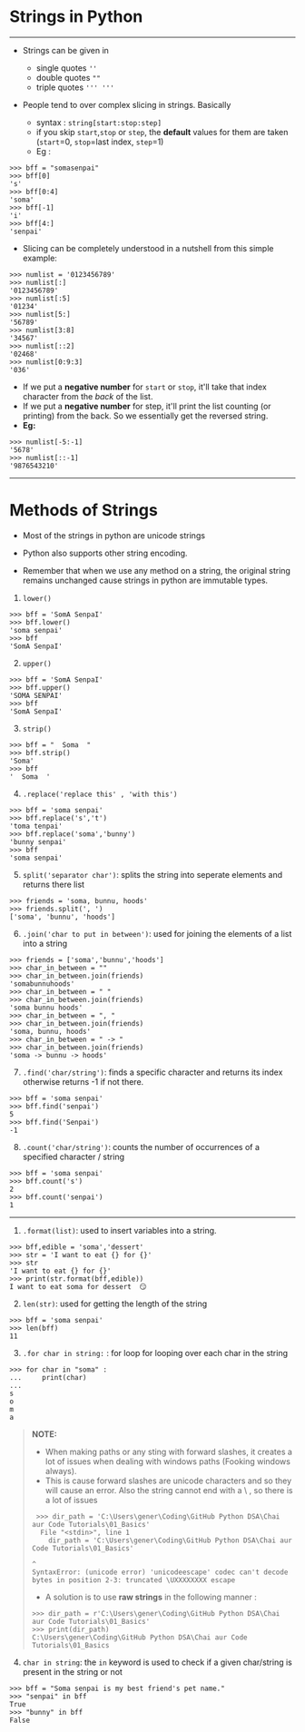 # Strings in Python

---

- Strings can be given in 
  - single quotes `''` 
  - double quotes `""`
  - triple quotes `''' '''`

- People tend to over complex slicing in strings. Basically
  - syntax : `string[start:stop:step]`
  - if you skip `start`,`stop` or `step`, the **default** values for them are taken (`start`=0, `stop`=last index, `step`=1)
  - Eg : 
```
>>> bff = "somasenpai"
>>> bff[0]
's'
>>> bff[0:4]
'soma'
>>> bff[-1]
'i'
>>> bff[4:]
'senpai'
```
- Slicing can be completely understood in a nutshell from this simple example:
```
>>> numlist = '0123456789'
>>> numlist[:]
'0123456789'
>>> numlist[:5] 
'01234'
>>> numlist[5:] 
'56789'
>>> numlist[3:8] 
'34567'
>>> numlist[::2] 
'02468'
>>> numlist[0:9:3] 
'036'
```
- If we put a **negative number** for `start` or `stop`, it'll take that index character from the _back_ of the list.
- If we put a **negative number** for step, it'll print the list counting (or printing) from the back. So we essentially get the reversed string.
- **Eg:**
```
>>> numlist[-5:-1] 
'5678'
>>> numlist[::-1]  
'9876543210'
```

--- 

# Methods of Strings

- Most of the strings in python are unicode strings 
- Python also supports other string encoding.

- Remember that when we use any method on a string, the original string remains unchanged cause strings in python are immutable types.

1. `lower()`
```
>>> bff = 'SomA SenpaI'
>>> bff.lower()
'soma senpai'
>>> bff
'SomA SenpaI'
```

2. `upper()`
```
>>> bff = 'SomA SenpaI'
>>> bff.upper()
'SOMA SENPAI'
>>> bff
'SomA SenpaI'
```

3. `strip()`
```
>>> bff = "  Soma  "
>>> bff.strip()
'Soma'
>>> bff
'  Soma  '
```


4. `.replace('replace this' , 'with this')`
```
>>> bff = 'soma senpai'
>>> bff.replace('s','t')
'toma tenpai'
>>> bff.replace('soma','bunny')
'bunny senpai'
>>> bff
'soma senpai'
```

5. `split('separator char')`: splits the string into seperate elements and returns there list
```
>>> friends = 'soma, bunnu, hoods'
>>> friends.split(', ')
['soma', 'bunnu', 'hoods']
```

6. `.join('char to put in between')`: used for joining the elements of a list into a string
```
>>> friends = ['soma','bunnu','hoods']
>>> char_in_between = ""
>>> char_in_between.join(friends)
'somabunnuhoods'
>>> char_in_between = " "
>>> char_in_between.join(friends)
'soma bunnu hoods'
>>> char_in_between = ", "
>>> char_in_between.join(friends)
'soma, bunnu, hoods'
>>> char_in_between = " -> " 
>>> char_in_between.join(friends)
'soma -> bunnu -> hoods'
```

7. `.find('char/string')`: finds a specific character and returns its index otherwise returns -1 if not there.
```
>>> bff = 'soma senpai'
>>> bff.find('senpai')
5
>>> bff.find('Senpai')
-1
```

8. `.count('char/string')`: counts the number of occurrences of a specified character / string
```
>>> bff = 'soma senpai'
>>> bff.count('s')
2
>>> bff.count('senpai')
1
```
---

1. `.format(list)`: used to insert variables into a string.
```
>>> bff,edible = 'soma','dessert'
>>> str = 'I want to eat {} for {}'
>>> str
'I want to eat {} for {}'
>>> print(str.format(bff,edible)) 
I want to eat soma for dessert  😏
```

2. `len(str)`: used for getting the length of the string
```
>>> bff = 'soma senpai'
>>> len(bff)
11
```
3. `.for char in string:` : for loop for looping over each char in the string 
```
>>> for char in "soma" :     
...     print(char)
... 
s
o
m
a
```

> **NOTE:**
> - When making paths or any sting with forward slashes, it creates a lot of issues when dealing with windows paths (Fooking windows always).
> - This is cause forward slashes are unicode characters and so they will cause an error. Also the string cannot end with a \ , so there is a lot of issues 
> ```
>  >>> dir_path = 'C:\Users\gener\Coding\GitHub Python DSA\Chai aur Code Tutorials\01_Basics'
>   File "<stdin>", line 1
>     dir_path = 'C:\Users\gener\Coding\GitHub Python DSA\Chai aur Code Tutorials\01_Basics'
>                                                                                           ^
> SyntaxError: (unicode error) 'unicodeescape' codec can't decode bytes in position 2-3: truncated \UXXXXXXXX escape
> ```
> - A solution is to use **raw strings** in the following manner : 
> ```
> >>> dir_path = r'C:\Users\gener\Coding\GitHub Python DSA\Chai aur Code Tutorials\01_Basics'
> >>> print(dir_path)
> C:\Users\gener\Coding\GitHub Python DSA\Chai aur Code Tutorials\01_Basics
> ```

4. `char in string`: the `in` keyword is used to check if a given char/string is present in the string or not
```
>>> bff = "Soma senpai is my best friend's pet name."
>>> "senpai" in bff
True
>>> "bunny" in bff  
False
```